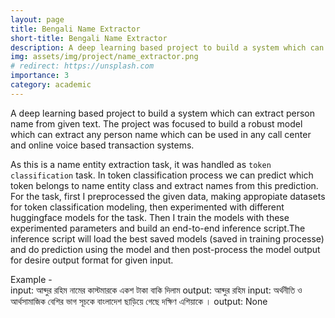 ```yaml
---
layout: page
title: Bengali Name Extractor
short-title: Bengali Name Extractor
description: A deep learning based project to build a system which can extract person name from given text. 
img: assets/img/project/name_extractor.png
# redirect: https://unsplash.com
importance: 3
category: academic
---
```



A deep learning based project to build a system which can extract person name from given text. The project was focused to build a robust model which can extract any person name which can be used in any call center and online voice based transaction systems.

As this is a name entity extraction task, it was handled as `token classification` task. In token classification process we can predict which token belongs to name entity class and extract names from this prediction. For the task, first I preprocessed the given data, making appropiate datasets for token classification modeling, then experimented with different huggingface models for the task. Then I train the models with these experimented parameters and build an end-to-end inference script.The inference script will load the best saved models (saved in training processe) and do prediction using the model and then post-process the model output for desire output format for given input.<br>

Example -<br>
input: আব্দুর রহিম নামের কাস্টমারকে একশ টাকা বাকি দিলাম
output: আব্দুর রহিম
input: অর্থনীতি ও আর্থসামাজিক বেশির ভাগ সূচকে বাংলাদেশ ছাড়িয়ে গেছে দক্ষিণ এশিয়াকে ।
output: None